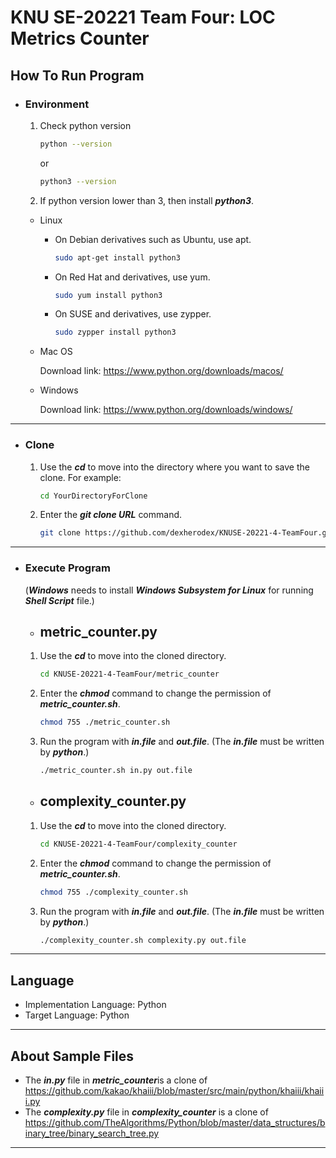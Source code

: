 KNU SE-20221 Team Four: LOC Metrics Counter
============================================

How To Run Program
---------------------
* ### Environment
   1. Check python version
         ```bash
         python --version
         ```
         or
         ```bash
         python3 --version
         ```
   2. If python version lower than 3, then install ***python3***.
  
  + Linux
     + On Debian derivatives such as Ubuntu, use apt.
          ```bash
          sudo apt-get install python3
          ```
     + On Red Hat and derivatives, use yum.
          ```bash
          sudo yum install python3
          ```
     + On SUSE and derivatives, use zypper.
          ```bash
          sudo zypper install python3
          ```
  + Mac OS
  
     Download link: https://www.python.org/downloads/macos/
  
  + Windows
  
     Download link: https://www.python.org/downloads/windows/
---
* ### Clone
    1. Use the ***cd*** to move into the directory where you want to save the clone. For example:
         ```bash
         cd YourDirectoryForClone
         ```
    2. Enter the ***git clone URL*** command.
          ```bash
          git clone https://github.com/dexherodex/KNUSE-20221-4-TeamFour.git
          ```
---
* ### Execute Program
     (***Windows*** needs to install ***Windows Subsystem for Linux*** for running ***Shell Script*** file.)
    * ## metric_counter.py
    1. Use the ***cd*** to move into the cloned directory.
          ```bash
          cd KNUSE-20221-4-TeamFour/metric_counter
          ```
    2. Enter the ***chmod*** command to change the permission of ***metric_counter.sh***.
          ```bash
          chmod 755 ./metric_counter.sh
          ```
    3. Run the program with ***in.file*** and ***out.file***. (The ***in.file*** must be written by ***python***.)
          ```bash
          ./metric_counter.sh in.py out.file
          ```
    
    * ## complexity_counter.py
    1. Use the ***cd*** to move into the cloned directory.
          ```bash
          cd KNUSE-20221-4-TeamFour/complexity_counter
          ```
    2. Enter the ***chmod*** command to change the permission of ***metric_counter.sh***.
          ```bash
          chmod 755 ./complexity_counter.sh
          ```
    3. Run the program with ***in.file*** and ***out.file***. (The ***in.file*** must be written by ***python***.)
          ```bash
          ./complexity_counter.sh complexity.py out.file
          ```
---
Language
--------
+ Implementation Language: Python
+ Target Language:   Python
---

About Sample Files
--------------------
+ The ***in.py*** file in ***metric_counter***is a clone of https://github.com/kakao/khaiii/blob/master/src/main/python/khaiii/khaiii.py
+ The ***complexity.py*** file in ***complexity_counter*** is a clone of https://github.com/TheAlgorithms/Python/blob/master/data_structures/binary_tree/binary_search_tree.py
---
